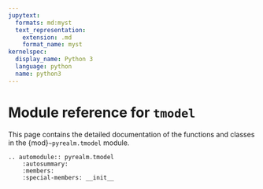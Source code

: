 ```yaml
---
jupytext:
  formats: md:myst
  text_representation:
    extension: .md
    format_name: myst
kernelspec:
  display_name: Python 3
  language: python
  name: python3
---
```


# Module reference for `tmodel`

This page contains the detailed documentation of the functions and classes in the
{mod}`~pyrealm.tmodel` module.

```{eval-rst}
.. automodule:: pyrealm.tmodel
    :autosummary:
    :members:
    :special-members: __init__

```
